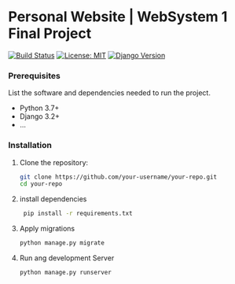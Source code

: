 # Personal Website | WebSystem 1 Final Project

[![Build Status](https://travis-ci.org/your-username/your-repo.svg?branch=main)](https://travis-ci.org/your-username/your-repo)
[![License: MIT](https://img.shields.io/badge/License-MIT-yellow.svg)](https://opensource.org/licenses/MIT)
[![Django Version](https://img.shields.io/badge/Django-3.2-green.svg)](https://www.djangoproject.com/)


### Prerequisites

List the software and dependencies needed to run the project.

- Python 3.7+
- Django 3.2+
- ...

### Installation

1. Clone the repository:

   ```bash
   git clone https://github.com/your-username/your-repo.git
   cd your-repo
2. install dependencies
   ```bash
    pip install -r requirements.txt
   ```

3. Apply migrations
   ```bash
   python manage.py migrate
4. Run ang development Server
   ```bash
   python manage.py runserver

